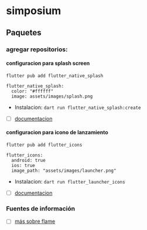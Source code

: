 # simposium

## Paquetes

### agregar repositorios:
#### configuracion para splash screen
`flutter pub add flutter_native_splash`

```
flutter_native_splash:
  color: "#ffffff"
  image: assets/images/splash.png
```
- Instalacion:
`dart run flutter_native_splash:create`
- [ ] [documentacion](https://pub.dev/packages/flutter_native_splash)

#### configuracion para icono de lanzamiento
`flutter pub add flutter_icons`
```
flutter_icons:
  android: true
  ios: true
  image_path: "assets/images/launcher.png"
```

- Instalacion:
`dart run flutter_launcher_icons`
- [ ] [documentacion](https://pub.dev/packages/flutter_launcher_icons)

### Fuentes de información
- [ ] [más sobre flame](https://docs.flame-engine.org)